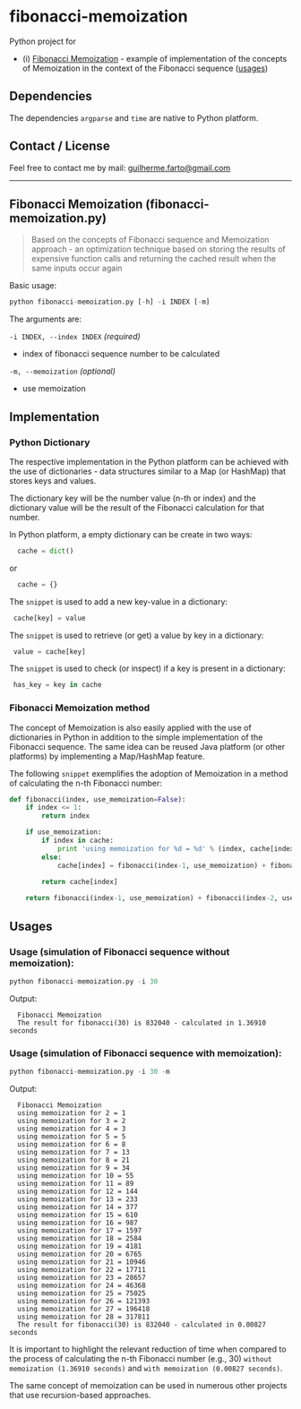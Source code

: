 # fibonacci-memoization

Python project for
* (i) [Fibonacci Memoization](#fb-memoization) - example of implementation of the concepts of Memoization in the context of the Fibonacci sequence ([usages](#all-usages))

## Dependencies

The dependencies `argparse` and `time` are native to Python platform.

## Contact / License

Feel free to contact me by mail: guilherme.farto@gmail.com

---

<a name="fb-memoization"></a>
## Fibonacci Memoization (fibonacci-memoization.py)
> Based on the concepts of Fibonacci sequence and Memoization approach - an optimization technique based on storing the results of expensive function calls and returning the cached result when the same inputs occur again

Basic usage:
```python
python fibonacci-memoization.py [-h] -i INDEX [-m]
```

The arguments are:

`-i INDEX, --index INDEX` *(required)*
* index of fibonacci sequence number to be calculated

`-m, --memoization` *(optional)*
* use memoization

<a name="fibonacci-memoization-implementation"></a>
## Implementation

### Python Dictionary

The respective implementation in the Python platform can be achieved with the use of dictionaries - data structures similar to a Map (or HashMap) that stores keys and values.

The dictionary key will be the number value (n-th or index) and the dictionary value will be the result of the Fibonacci calculation for that number.

In Python platform, a empty dictionary can be create in two ways:

```python
  cache = dict()
```

or

```python
  cache = {}
```

The `snippet` is used to add a new key-value in a dictionary:

```python
 cache[key] = value
```

The `snippet` is used to retrieve (or get) a value by key in a dictionary:

```python
 value = cache[key]
```

The `snippet` is used to check (or inspect) if a key is present in a dictionary:

```python
 has_key = key in cache
```

### Fibonacci Memoization method

The concept of Memoization is also easily applied with the use of dictionaries in Python in addition to the simple implementation of the Fibonacci sequence. The same idea can be reused Java platform (or other platforms) by implementing a Map/HashMap feature.

The following `snippet` exemplifies the adoption of Memoization in a method of calculating the n-th Fibonacci number:

```python
def fibonacci(index, use_memoization=False):
	if index <= 1:
		return index

	if use_memoization:
		if index in cache:
			print 'using memoization for %d = %d' % (index, cache[index])
		else:
			cache[index] = fibonacci(index-1, use_memoization) + fibonacci(index-2, use_memoization)
		
		return cache[index]

	return fibonacci(index-1, use_memoization) + fibonacci(index-2, use_memoization)
```

<a name="all-usages"></a>
## Usages

### Usage (simulation of Fibonacci sequence without memoization):
```python
python fibonacci-memoization.py -i 30
```

Output:

```
  Fibonacci Memoization
  The result for fibonacci(30) is 832040 - calculated in 1.36910 seconds
```

### Usage (simulation of Fibonacci sequence with memoization):
```python
python fibonacci-memoization.py -i 30 -m
```

Output:

```
  Fibonacci Memoization
  using memoization for 2 = 1
  using memoization for 3 = 2
  using memoization for 4 = 3
  using memoization for 5 = 5
  using memoization for 6 = 8
  using memoization for 7 = 13
  using memoization for 8 = 21
  using memoization for 9 = 34
  using memoization for 10 = 55
  using memoization for 11 = 89
  using memoization for 12 = 144
  using memoization for 13 = 233
  using memoization for 14 = 377
  using memoization for 15 = 610
  using memoization for 16 = 987
  using memoization for 17 = 1597
  using memoization for 18 = 2584
  using memoization for 19 = 4181
  using memoization for 20 = 6765
  using memoization for 21 = 10946
  using memoization for 22 = 17711
  using memoization for 23 = 28657
  using memoization for 24 = 46368
  using memoization for 25 = 75025
  using memoization for 26 = 121393
  using memoization for 27 = 196418
  using memoization for 28 = 317811
  The result for fibonacci(30) is 832040 - calculated in 0.00827 seconds
```

It is important to highlight the relevant reduction of time when compared to the process of calculating the n-th Fibonacci number (e.g., 30) `without memoization (1.36910 seconds)` and `with memoization (0.00827 seconds)`.

The same concept of memoization can be used in numerous other projects that use recursion-based approaches.

